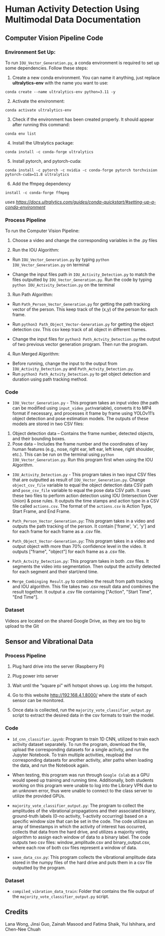 # Human Activity Detection Using Multimodal Data Documentation

## Computer Vision Pipeline Code

### Environment Set Up:

To run `IOU_Vector_Generation.py`, a conda environment is required to set up some dependencies. Follow these steps:

  

1. Create a new conda environment. You can name it anything, just replace **ultralytics-env** with the name you want to use:

`conda create --name ultralytics-env python=3.11 -y`

2. Activate the environment:

`conda activate ultralytics-env`

3. Check if the environment has been created properly. It should appear after running this command:

`conda env list`

4. Install the Ultralytics package:

`conda install -c conda-forge ultralytics`

5. Install pytorch, and pytorch-cuda:

`conda install -c pytorch -c nvidia -c conda-forge pytorch torchvision pytorch-cuda=11.8 ultralytics`

6. Add the ffmpeg dependency

`install -c conda-forge ffmpeg`

*uses https://docs.ultralytics.com/guides/conda-quickstart/#setting-up-a-conda-environment*

  

### Process Pipeline

To run the Computer Vision Pipeline:

  

1. Choose a video and change the corresponding variables in the .py files

  

2. Run the IOU Algorithm:

* Run `IOU_Vector_Generation.py` by typing `python IOU_Vector_Generation.py` on terminal

* Change the input files path in `IOU_Activity_Detection.py` to match the files outputted by `IOU_Vector_Generation.py`. Run the code by typing `python IOU_Activity_Detection.py` on the terminal

  

3. Run Path Algorithm:

* Run `Path_Person_Vector_Generation.py` for getting the path tracking vector of the person. This keep track of the (x,y) of the person for each frame.

* Run `python3 Path_Object_Vector-Generation.py` for getting the object detection csv. This csv keep track of all object in different frames.
* Change the input files for `python3 Path_Actvity_Detection.py` the output of two previous vector generation program. Then run the program.  

4. Run Merged Algorithm:

* Before running, change the input to the output from `IOU_Activity_Detection.py` and `Path_Actvity_Detection.py`.
* Run `python3 Path_Actvity_Detection.py` to get object detection and duration using path tracking method. 

### Code

* `IOU_Vector_Generation.py` - This program takes an input video (the path can be modified using `input_video_path`variable), converts it to MP4 format if necessary, and processes it frame by frame using YOLOv11’s object detection and pose estimation models. The outputs of these models are stored in two CSV files:
1. Object detection data – Contains the frame number, detected objects, and their bounding boxes.
2. Pose data – Includes the frame number and the coordinates of key human features (e.g., nose, right ear, left ear, left knee, right shoulder, etc.).
This can be run on the terminal using `python IOU_Vector_Generation.py`. Run this program first when using the IOU Algorithm.

* `IOU_Activity_Detection.py` - This program takes in two input CSV files that are outputted as result of `IOU_Vector_Generation.py`.
Change `object_csv_file` variable to equal the object detection data CSV path and `pose_csv_file` variable to equal the pose data CSV path. It uses these two files to perform action detection using IOU (Intersection Over Union) & pose rules. It outputs the time stamps and action type in a CSV file called `actions.csv`. The format of the `actions.csv` is Action Type, Start Frame, and End Frame.

* `Path_Person_Vector_Generation.py`: This program takes in a video and outputs the path tracking of the person. It contain ['frame', 'x', 'y'] and for each frame for each frame as a .csv file.

* `Path_Object_Vector-Generation.py`: This program takes in a video and output object with more than 70% confidence level in the video. It outputs ["frame", "object"] for each frame as a .csv file.

* `Path_Actvity_Detection.py`: This program takes in both .csv files. It segments the video into segmentation. Then output the activity detected for each segment and their start/end time.

* `Merge_Combinging Result.py` to combine the result from path tracking and IOU algorithm. This file takes two .csv result data and combines the result together. It output a .csv file containing ["Action", "Start Time", "End Time"].

### Dataset

Videos are located on the shared Google Drive, as they are too big to upload to the Git

  

## Sensor and Vibrational Data

### Process Pipeline

1. Plug hard drive into the server (Raspberry Pi)

2. Plug power into server

3. Wait until the “square pi” wifi hotspot shows up. Log into the hotspot.

5. Go to this website http://192.168.4.1.8000/ where the state of each sensor can be monitored.

6. Once data is collected, run the `majority_vote_classifier_output.py` script to extract the desired data in the csv formats to train the model.

  

### Code

*  `1d_cnn_classifier.ipynb`: Program to train 1D CNN, utilized to train each activity dataset separately. To run the program, download the file, upload the corresponding datasets for a single activity, and run the Jupyter Notebook. To train multiple activities, reupload the corresponding datasets for another activity, alter paths when loading the data, and run the Notebook again.

* When testing, this program was run through `Google Colab` as a GPU would speed up training and running time. Additionally, both students working on this program were unable to log into the Library VPN due to an unknown error, thus were unable to connect to the class server to utilize the provided GPUs.

*  `majority_vote_classifier_output.py`: The program to collect the amplitudes of the vibrational propagations and their associated binary, ground-truth labels (0-no activity, 1-activity occurring) based on a specific window size that can be set in the code. The code utilizes an array of timestamps in which the activity of interest has occurred, collects that data from the hard drive, and utilizes a majority voting algorithm to assign each window of data to a binary label. The code outputs two csv files: window_amplitude.csv and binary_output.csv, where each row of both csv files represent a window of data.

*  `save_data_csv.py`: This program collects the vibrational amplitude data stored in the numpy files of the hard drive and puts them in a csv file outputted by the program.

### Dataset

* `compiled_vibration_data_train`: Folder that contains the file output of the `majority_vote_classifier_output.py` script.

## Credits

Lana Wong, Jinsi Guo, Zainah Masood and Fatima Shaik, Yui Ishihara, and Chen-Nee Chuah
